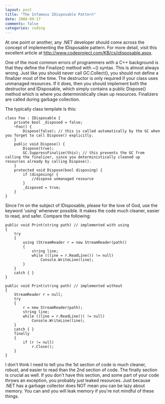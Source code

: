 ```yaml
---
layout: post
title: "The Infamous IDisposable Pattern"
date: 2008-09-17
comments: false
categories: coding
---
```

At one point or another, any .NET developer should come across the concept of implementing the IDisposable pattern. For more detail, visit this excellent article at http://www.codeproject.com/KB/cs/idisposable.aspx.

One of the most common errors of programmers with a C++ background is that they define the Finalize() method with ~() syntax. This is almost always wrong. Just like you should never call GC.Collect(), you should not define a finalizer most of the time. The destructor is only required if your class uses unmanaged resources. If it does, then you should implement both the destructor and IDisposable, which simply contains a public Dispose() method which is where you deterministically clean up resources. Finalizers are called during garbage collection.

The typically class template is this:

    class Foo : IDisposable {
        private bool _disposed = false;
        ~Foo() {
            Dispose(false); // this is called automatically by the GC when you forget to call Dispose() explicitly.
        }
        public void Dispose() {
            Dispose(true);
            GC.SuppressFinalize(this); // this prevents the GC from calling the finalizer, since you deterministically cleaned up resources already by calling Dispose().
        }
        protected void Dispose(bool disposing) {
            if (disposing) {
                //dispose unmanaged resource
            }
            _disposed = true;
        }
    }

Since I'm on the subject of IDisposable, please for the love of God, use the keyword 'using' whenever possible. It makes the code much cleaner, easier to read, and safer. Compare the following:

    public void Print(string path) // implemented with using
    {
        try
        {
            using (StreamReader r = new StreamReader(path))
            {
                string line;
                while ((line = r.ReadLine()) != null)
                    Console.WriteLine(line);
            }
        }
        catch { }
    }

    public void Print(string path) // implemented without
    {
        StreamReader r = null;
        try
        {
            r = new StreamReader(path);
            string line;
            while ((line = r.ReadLine()) != null)
                Console.WriteLine(line);
        }
        catch { }
        finally
        {
            if (r != null)
                r.Close();
        }
    }

I don't think I need to tell you the 1st section of code is much cleaner, robust, and easier to read than the 2nd section of code. The finally section is crucial as well. If you don't have this section, and some part of your code throws an exception, you probably just leaked resources. Just because .NET has a garbage collector does NOT mean you can be lazy about memory. You can and you will leak memory if you're not mindful of these things.
